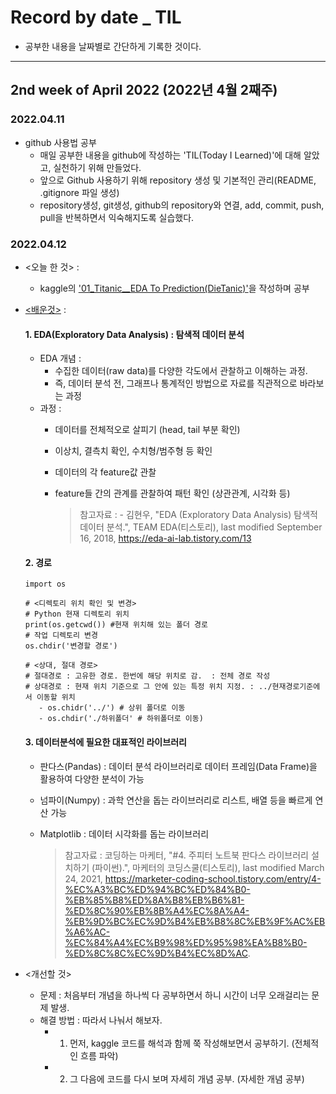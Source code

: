 # Record by date _ TIL
- 공부한 내용을 날짜별로 간단하게 기록한 것이다.
---
## 2nd week of April 2022 (2022년 4월 2째주)

### 2022.04.11
- github 사용법 공부
   - 매일 공부한 내용을 github에 작성하는 'TIL(Today I Learned)'에 대해 알았고, 실천하기 위해 만들었다.
   - 앞으로 Github 사용하기 위해 repository 생성 및 기본적인 관리(README, .gitignore 파일 생성)
   - repository생성, git생성, github의 repository와 연결, add, commit, push, pull을 반복하면서 익숙해지도록 실습했다. 

### 2022.04.12
- <오늘 한 것> : 
   - kaggle의 ['01_Titanic__EDA To Prediction(DieTanic)'](https://github.com/shinealighton/Study/tree/main/kaggle_study/01_Titanic__EDA%20To%20Prediction(DieTanic))을 작성하며 공부

- [<배운것>](https://github.com/shinealighton/TIL/tree/main/Study_Collection) : 

   #### 1. EDA(Exploratory Data Analysis) : 탐색적 데이터 분석

   - EDA 개념 :
      - 수집한 데이터(raw data)를 다양한 각도에서 관찰하고 이해하는 과정.
      - 즉, 데이터 분석 전, 그래프나 통계적인 방법으로 자료를 직관적으로 바라보는 과정
   - 과정 : 
      - 데이터를 전체적오로 살피기 (head, tail 부분 확인)
      - 이상치, 결측치 확인, 수치형/범주형 등 확인
      - 데이터의 각 feature값 관찰
      - feature들 간의 관계를 관찰하여 패턴 확인 (상관관계, 시각화 등)
      
         > 참고자료 : - 김현우, "EDA (Exploratory Data Analysis) 탐색적 데이터 분석.", TEAM EDA(티스토리), last modified September 16, 2018, https://eda-ai-lab.tistory.com/13

   #### 2. 경로  
   
      import os
      
      # <디렉토리 위치 확인 및 변경>
      # Python 현재 디렉토리 위치 
      print(os.getcwd()) #현재 위치해 있는 폴더 경로
      # 작업 디렉토리 변경
      os.chdir('변경할 경로')
      
      # <상대, 절대 경로>
      # 절대경로 : 고유한 경로. 한번에 해당 위치로 감.  : 전체 경로 작성
      # 상대경로 : 현재 위치 기준으로 그 안에 있는 특정 위치 지정. : ../현재경로기준에서 이동할 위치
         - os.chidr('../') # 상위 폴더로 이동
         - os.chdir('./하위폴더' # 하위폴더로 이동)

   #### 3. 데이터분석에 필요한 대표적인 라이브러리
   - 판다스(Pandas) : 데이터 분석 라이브러리로 데이터 프레임(Data Frame)을 활용하여 다양한 분석이 가능
   - 넘파이(Numpy) : 과학 연산을 돕는 라이브러리로 리스트, 배열 등을 빠르게 연산 가능
   - Matplotlib : 데이터 시각화를 돕는 라이브러리

      > 참고자료 : 코딩하는 마케터, "#4. 주피터 노트북 판다스 라이브러리 설치하기 (파이썬).", 마케터의 코딩스쿨(티스토리), last modified March 24, 2021, https://marketer-coding-school.tistory.com/entry/4-%EC%A3%BC%ED%94%BC%ED%84%B0-%EB%85%B8%ED%8A%B8%EB%B6%81-%ED%8C%90%EB%8B%A4%EC%8A%A4-%EB%9D%BC%EC%9D%B4%EB%B8%8C%EB%9F%AC%EB%A6%AC-%EC%84%A4%EC%B9%98%ED%95%98%EA%B8%B0-%ED%8C%8C%EC%9D%B4%EC%8D%AC.

- <개선할 것>
   - 문제 : 처음부터 개념을 하나씩 다 공부하면서 하니 시간이 너무 오래걸리는 문제 발생. 
   - 해결 방법 : 따라서 나눠서 해보자. 
      - 1) 먼저, kaggle 코드를 해석과 함께 쭉 작성해보면서 공부하기. (전체적인 흐름 파악) 
      - 2) 그 다음에 코드를 다시 보며 자세히 개념 공부. (자세한 개념 공부)
